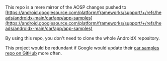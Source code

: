 This repo is a mere mirror of the AOSP changes pushed to
[https://android.googlesource.com/platform/frameworks/support/+/refs/heads/androidx-main/car/app/app-samples](https://android.googlesource.com/platform/frameworks/support/+/refs/heads/androidx-main/car/app/app-samples)

By using this repo, you don't need to clone the whole AndroidX repository.

This project would be redundant if Google would update their [car samples repo on GitHub](https://github.com/android/car-samples) more often.
